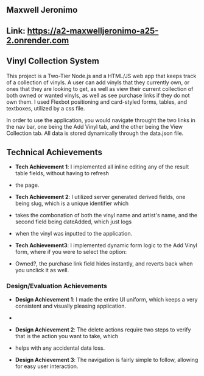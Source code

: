 ## Maxwell Jeronimo
## Link: https://a2-maxwelljeronimo-a25-2.onrender.com

## Vinyl Collection System
This project is a Two-Tier Node.js and a HTML/JS web app that keeps track of a collection of vinyls.  A user can add
vinyls that they currently own, or ones that they are looking to get, as well as view their current collection
of both owned or wanted vinyls, as well as see purchase links if they do not own them.  I used Flexbot positioning
and card-styled forms, tables, and textboxes, utilized by a css file.

In order to use the application, you would navigate throught the two links in the nav bar, one being the Add Vinyl tab,
and the other being the View Collection tab.  All data is stored dynamically through the data.json file.


## Technical Achievements
- **Tech Achievement 1**: I implemented all inline editing any of the result table fields, without having to refresh 
- the page.

- **Tech Achievement 2**: I utilized server generated derived fields, one being slug, which is a unique identifier which
- takes the combonation of both the vinyl name and artist's name, and the second field being dateAdded, which just logs
- when the vinyl was inputted to the application.

- **Tech Achievement3**: I implemented dynamic form logic to the Add Vinyl form, where if you were to select the option:
- Owned?, the purchase link field hides instantly, and reverts back when you unclick it as well.

### Design/Evaluation Achievements
- **Design Achievement 1**: I made the entire UI uniform, which keeps a very consistent and visually pleasing application.
- 
- **Design Achievement 2**: The delete actions require two steps to verify that is the action you want to take, which
- helps with any accidental data loss.

- **Design Achievement 3**: The navigation is fairly simple to follow, allowing for easy user interaction.

